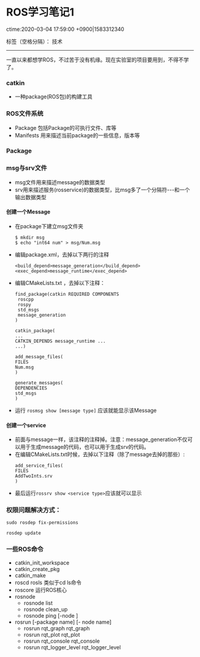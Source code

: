 # ROS学习笔记1 
ctime:2020-03-04 17:59:00 +0900|1583312340

标签（空格分隔）： 技术

---

一直以来都想学ROS，不过苦于没有机缘。现在实验室的项目要用到，不得不学了。

### catkin 
- 一种package(ROS包)的构建工具

### ROS文件系统
- Package  包括Package的可执行文件、库等
- Manifests 用来描述当前package的一些信息，版本等

### Package


### msg与srv文件
- msg文件用来描述message的数据类型
- srv用来描述服务(rosservice)的数据类型，比msg多了一个分隔符---和一个输出数据类型
  
#### 创建一个Message
- 在package下建立msg文件夹
  ``` 
  $ mkdir msg
  $ echo "int64 num" > msg/Num.msg
  ```
- 编辑package.xml，去掉以下两行的注释
  ```
  <build_depend>message_generation</build_depend>
  <exec_depend>message_runtime</exec_depend>
  ```
- 编辑CMakeLists.txt ，去掉以下注释：
  ```
  find_package(catkin REQUIRED COMPONENTS
   roscpp
   rospy
   std_msgs
   message_generation
  )

  catkin_package(
  ...
  CATKIN_DEPENDS message_runtime ...
  ...)

  add_message_files(
  FILES
  Num.msg
  )

  generate_messages(
  DEPENDENCIES
  std_msgs
  )

  ```

- 运行 `rosmsg show [message type]` 应该就能显示该Message


#### 创建一个service
- 前面与message一样，该注释的注释掉。注意：message_generation不仅可以用于生成message的代码，也可以用于生成srv的代码。
- 在编辑CMakeLists.txt时候，去掉以下注释（除了message去掉的那些）:
  ```
  add_service_files(
  FILES
  AddTwoInts.srv
  )
  ```
- 最后运行`rossrv show <service type>`应该就可以显示





### 权限问题解决方式：

```shell
sudo rosdep fix-permissions

rosdep update
```


### 一些ROS命令

- catkin_init_workspace
- catkin_create_pkg
- catkin_make
- roscd rosls  类似于cd ls命令
- roscore 运行ROS核心
- rosnode 
  - rosnode list 
  - rosnode clean_up
  - rosnode ping [-node ]
- rosrun [-package name] [- node name]
  - rosrun rqt_graph rqt_graph
  - rosrun rqt_plot rqt_plot
  - rosrun rqt_console rqt_console
  - rosrun rqt_logger_level rqt_logger_level